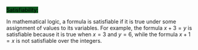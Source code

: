 <mark style="background: #014E11F2;">Satisfiability:</mark>

In mathematical logic, a formula is satisfiable if it is true under some assignment of values to its variables. For example, the formula $x+3=y$ is satisfiable because it is true when $x=3$ and $y=6$, while the formula $x+1=x$ is not satisfiable over the integers.